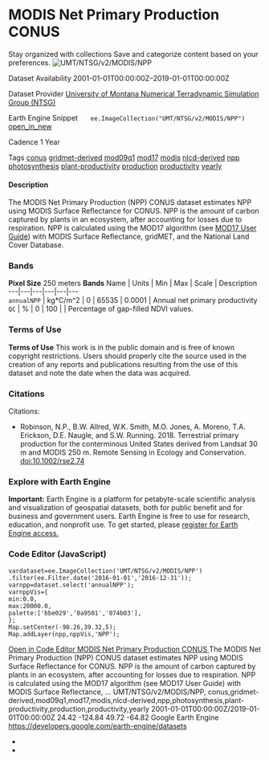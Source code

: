  
#  MODIS Net Primary Production CONUS 
Stay organized with collections  Save and categorize content based on your preferences. 
![UMT/NTSG/v2/MODIS/NPP](https://developers.google.com/earth-engine/datasets/images/UMT/UMT_NTSG_v2_MODIS_NPP_sample.png) 

Dataset Availability
    2001-01-01T00:00:00Z–2019-01-01T00:00:00Z 

Dataset Provider
     [ University of Montana Numerical Terradynamic Simulation Group (NTSG) ](https://www.ntsg.umt.edu/project/landsat/landsat-productivity.php) 

Earth Engine Snippet
     `    ee.ImageCollection("UMT/NTSG/v2/MODIS/NPP")   ` [ open_in_new ](https://code.earthengine.google.com/?scriptPath=Examples:Datasets/UMT/UMT_NTSG_v2_MODIS_NPP) 

Cadence
    1 Year 

Tags
     [conus](https://developers.google.com/earth-engine/datasets/tags/conus) [gridmet-derived](https://developers.google.com/earth-engine/datasets/tags/gridmet-derived) [mod09q1](https://developers.google.com/earth-engine/datasets/tags/mod09q1) [mod17](https://developers.google.com/earth-engine/datasets/tags/mod17) [modis](https://developers.google.com/earth-engine/datasets/tags/modis) [nlcd-derived](https://developers.google.com/earth-engine/datasets/tags/nlcd-derived) [npp](https://developers.google.com/earth-engine/datasets/tags/npp) [photosynthesis](https://developers.google.com/earth-engine/datasets/tags/photosynthesis) [plant-productivity](https://developers.google.com/earth-engine/datasets/tags/plant-productivity) [production](https://developers.google.com/earth-engine/datasets/tags/production) [productivity](https://developers.google.com/earth-engine/datasets/tags/productivity) [yearly](https://developers.google.com/earth-engine/datasets/tags/yearly)
#### Description
The MODIS Net Primary Production (NPP) CONUS dataset estimates NPP using MODIS Surface Reflectance for CONUS. NPP is the amount of carbon captured by plants in an ecosystem, after accounting for losses due to respiration. NPP is calculated using the MOD17 algorithm (see [MOD17 User Guide](https://www.ntsg.umt.edu/files/modis/MOD17UsersGuide2015_v3.pdf)) with MODIS Surface Reflectance, gridMET, and the National Land Cover Database.
### Bands
**Pixel Size** 250 meters 
**Bands**
Name | Units | Min | Max | Scale | Description  
---|---|---|---|---|---  
`annualNPP` | kg*C/m^2 |  0  |  65535  | 0.0001 | Annual net primary productivity  
`QC` | % |  0  |  100  |  | Percentage of gap-filled NDVI values.  
### Terms of Use
**Terms of Use**
This work is in the public domain and is free of known copyright restrictions. Users should properly cite the source used in the creation of any reports and publications resulting from the use of this dataset and note the date when the data was acquired.
### Citations
Citations:
  * Robinson, N.P., B.W. Allred, W.K. Smith, M.O. Jones, A. Moreno, T.A. Erickson, D.E. Naugle, and S.W. Running. 2018. Terrestrial primary production for the conterminous United States derived from Landsat 30 m and MODIS 250 m. Remote Sensing in Ecology and Conservation. [doi:10.1002/rse2.74](https://doi.org/10.1002/rse2.74)


### Explore with Earth Engine
**Important:** Earth Engine is a platform for petabyte-scale scientific analysis and visualization of geospatial datasets, both for public benefit and for business and government users. Earth Engine is free to use for research, education, and nonprofit use. To get started, please [register for Earth Engine access.](https://console.cloud.google.com/earth-engine)
### Code Editor (JavaScript)
```
vardataset=ee.ImageCollection('UMT/NTSG/v2/MODIS/NPP')
.filter(ee.Filter.date('2016-01-01','2016-12-31'));
varnpp=dataset.select('annualNPP');
varnppVis={
min:0.0,
max:20000.0,
palette:['bbe029','0a9501','074b03'],
};
Map.setCenter(-98.26,39.32,5);
Map.addLayer(npp,nppVis,'NPP');
```
[ Open in Code Editor ](https://code.earthengine.google.com/?scriptPath=Examples:Datasets/UMT/UMT_NTSG_v2_MODIS_NPP)
[ MODIS Net Primary Production CONUS ](https://developers.google.com/earth-engine/datasets/catalog/UMT_NTSG_v2_MODIS_NPP)
The MODIS Net Primary Production (NPP) CONUS dataset estimates NPP using MODIS Surface Reflectance for CONUS. NPP is the amount of carbon captured by plants in an ecosystem, after accounting for losses due to respiration. NPP is calculated using the MOD17 algorithm (see MOD17 User Guide) with MODIS Surface Reflectance, …
UMT/NTSG/v2/MODIS/NPP, conus,gridmet-derived,mod09q1,mod17,modis,nlcd-derived,npp,photosynthesis,plant-productivity,production,productivity,yearly 
2001-01-01T00:00:00Z/2019-01-01T00:00:00Z
24.42 -124.84 49.72 -64.82 
Google Earth Engine
https://developers.google.com/earth-engine/datasets
  * [ ](https://doi.org/https://www.ntsg.umt.edu/project/landsat/landsat-productivity.php)
  * [ ](https://doi.org/https://developers.google.com/earth-engine/datasets/catalog/UMT_NTSG_v2_MODIS_NPP)


